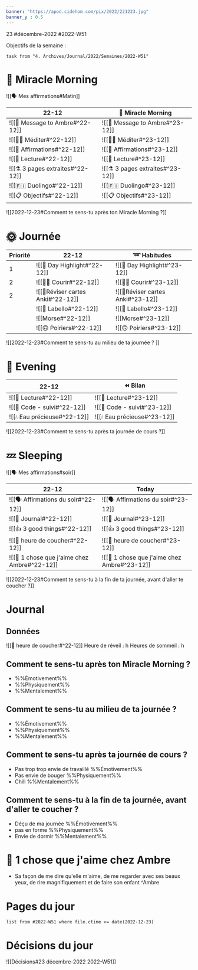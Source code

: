 ```yaml
---
banner: "https://apod.cidehom.com/pix/2022/221223.jpg"
banner_y : 0.5
---
```

23 #décembre-2022 #2022-W51

Objectifs de la semaine :
```dataview
task from "4. Archives/Journal/2022/Semaines/2022-W51"
```

# 🌄 Miracle Morning 
![[🗣️ Mes affirmations#Matin]]

| 22-12                            | 🌄 Miracle Morning                        |
| ------------------------------------ | ----------------------------------------- |
| ![[💌 Message to Ambre#^22-12]]  | ![[💌 Message to Ambre#^23-12]]  |
| ![[🧘‍♂️ Méditer#^22-12]]        | ![[🧘‍♂️ Méditer#^23-12]]        |
| ![[💬 Affirmations#^22-12]]      | ![[💬 Affirmations#^23-12]]      | 
| ![[📗 Lecture#^22-12]]           | ![[📗 Lecture#^23-12]]           |
| ![[⚗️ 3 pages extraites#^22-12]] | ![[⚗️ 3 pages extraites#^23-12]] |
| ![[🇫🇮 Duolingo#^22-12]]          | ![[🇫🇮 Duolingo#^23-12]]          |
| ![[📋 Objectifs#^22-12]]         | ![[📋 Objectifs#^23-12]]         |

![[2022-12-23#Comment te sens-tu après ton Miracle Morning ?]]

# 🌞 Journée

| Priorité | 22-12                                | ➿ Habitudes                         |
| -------- | ------------------------------------ | ------------------------------------ |
| 1        | ![[🔆 Day Highlight#^22-12]]         | ![[🔆 Day Highlight#^23-12]]         |
| 2        | ![[🏃‍♂️ Courir#^22-12]]             | ![[🏃‍♂️ Courir#^23-12]]             | 
| 2        | ![[📇Réviser cartes Anki#^22-12]] | ![[📇Réviser cartes Anki#^23-12]] |
|          | ![[💄 Labello#^22-12]]               | ![[💄 Labello#^23-12]]               |
|          | ![[Morse#^22-12]]                    | ![[Morse#^23-12]]                    |
|          | ![[🙃 Poiriers#^22-12]]              | ![[🙃 Poiriers#^23-12]]              |

![[2022-12-23#Comment te sens-tu au milieu de ta journée ? ]]

# 🌙 Evening

| 22-12                        | ⏪ Bilan                              |
| -------------------------------- | ------------------------------------- |
| ![[📖 Lecture#^22-12]]       | ![[📖 Lecture#^23-12]]       |
| ![[🚨 Code - suivi#^22-12]]  | ![[🚨 Code - suivi#^23-12]]  |
| ![[💧 Eau précieuse#^22-12]] | ![[💧 Eau précieuse#^23-12]] |

![[2022-12-23#Comment te sens-tu après ta journée de cours ?]]

# 💤 Sleeping

![[🗣️ Mes affirmations#soir]]

| 22-12                                        | Today                                                 |
| ------------------------------------------------ | ----------------------------------------------------- |
| ![[🗣️ Affirmations du soir#^22-12]]          | ![[🗣️ Affirmations du soir#^23-12]]          |
| ![[📅 Journal#^22-12]]                       | ![[📅 Journal#^23-12]]                       |
| ![[👍 3 good things#^22-12]]                 | ![[👍 3 good things#^23-12]]                 |
| ![[🛌 heure de coucher#^22-12]]              | ![[🛌 heure de coucher#^23-12]]              |
| ![[💓 1 chose que j'aime chez Ambre#^22-12]] | ![[💓 1 chose que j'aime chez Ambre#^23-12]] | 

![[2022-12-23#Comment te sens-tu à la fin de ta journée, avant d'aller te coucher ?]]

# Journal
## Données
![[🛌 heure de coucher#^22-12]]
Heure de réveil : h
Heures de sommeil : h
## Comment te sens-tu après ton Miracle Morning ?
- %%Émotivement%%
- %%Physiquement%%
- %%Mentalement%%
## Comment te sens-tu au milieu de ta journée ? 
- %%Émotivement%%
- %%Physiquement%%
- %%Mentalement%%
## Comment te sens-tu après ta journée de cours ?
- Pas trop trop envie de travaillé %%Émotivement%%
- Pas envie de bouger %%Physiquement%%
- Chill %%Mentalement%%
## Comment te sens-tu à la fin de ta journée, avant d'aller te coucher ?
- Déçu de ma journée %%Émotivement%%
- pas en forme %%Physiquement%%
- Envie de dormir %%Mentalement%%
# 💓 1 chose que j'aime chez Ambre
- Sa façon de me dire qu'elle m'aime, de me regarder avec ses beaux yeux, de rire magnifiquement et de faire son enfant ^Ambre

# Pages du jour
```dataview
list from #2022-W51 where file.ctime >= date(2022-12-23)
```

# Décisions du jour
![[Décisions#23 décembre-2022 2022-W51]]